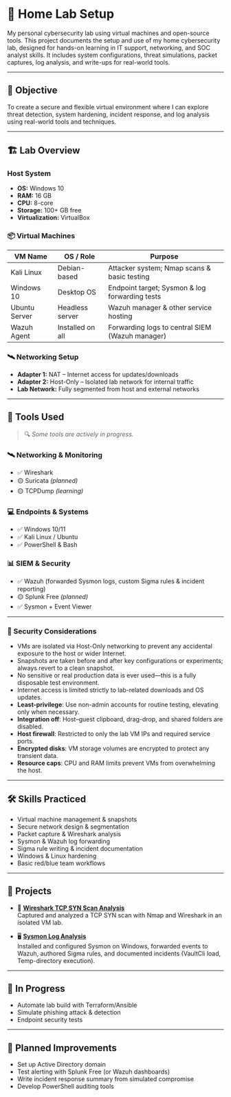 # 🧪 Home Lab Setup

My personal cybersecurity lab using virtual machines and open-source tools. This project documents the setup and use of my home cybersecurity lab, designed for hands-on learning in IT support, networking, and SOC analyst skills. It includes system configurations, threat simulations, packet captures, log analysis, and write-ups for real-world tools.

---

## 🎯 Objective

To create a secure and flexible virtual environment where I can explore threat detection, system hardening, incident response, and log analysis using real-world tools and techniques.

---

## 🏗️ Lab Overview

### Host System
- **OS:** Windows 10  
- **RAM:** 16 GB  
- **CPU:** 8-core  
- **Storage:** 100+ GB free  
- **Virtualization:** VirtualBox  

### 📦 Virtual Machines

| VM Name       | OS / Role        | Purpose                                         |
|---------------|------------------|-------------------------------------------------|
| Kali Linux    | Debian-based     | Attacker system; Nmap scans & basic testing     |
| Windows 10    | Desktop OS       | Endpoint target; Sysmon & log forwarding tests  |
| Ubuntu Server | Headless server  | Wazuh manager & other service hosting           |
| Wazuh Agent   | Installed on all | Forwarding logs to central SIEM (Wazuh manager) |

### 🛰️ Networking Setup
- **Adapter 1:** NAT – Internet access for updates/downloads  
- **Adapter 2:** Host-Only – Isolated lab network for internal traffic  
- **Lab Network:** Fully segmented from host and external networks  

---

## 🧰 Tools Used

> 🔍 *Some tools are actively in progress.*

### 🛰️ Networking & Monitoring
- ✅ Wireshark  
- 🟡 Suricata *(planned)*  
- 🟡 TCPDump *(learning)*  

### 💻 Endpoints & Systems
- ✅ Windows 10/11  
- ✅ Kali Linux / Ubuntu  
- ✅ PowerShell & Bash  

### 📊 SIEM & Security
- ✅ Wazuh (forwarded Sysmon logs, custom Sigma rules & incident reporting)  
- 🟡 Splunk Free *(planned)*  
- ✅ Sysmon + Event Viewer  

---

### 🔐 Security Considerations

- VMs are isolated via Host-Only networking to prevent any accidental exposure to the host or wider Internet.  
- Snapshots are taken before and after key configurations or experiments; always revert to a clean snapshot.  
- No sensitive or real production data is ever used—this is a fully disposable test environment.  
- Internet access is limited strictly to lab-related downloads and OS updates.  
- **Least-privilege**: Use non-admin accounts for routine testing, elevating only when necessary.  
- **Integration off**: Host–guest clipboard, drag-drop, and shared folders are disabled.  
- **Host firewall**: Restricted to only the lab VM IPs and required service ports.  
- **Encrypted disks**: VM storage volumes are encrypted to protect any transient data.  
- **Resource caps**: CPU and RAM limits prevent VMs from overwhelming the host.

---

## 🛠️ Skills Practiced

- Virtual machine management & snapshots  
- Secure network design & segmentation  
- Packet capture & Wireshark analysis  
- Sysmon & Wazuh log forwarding  
- Sigma rule writing & incident documentation  
- Windows & Linux hardening  
- Basic red/blue team workflows  

---

## 📂 Projects

- 🧪 **[Wireshark TCP SYN Scan Analysis](./wireshark-scan-analysis.md)**  
  Captured and analyzed a TCP SYN scan with Nmap and Wireshark in an isolated VM lab.  

- 🖥️ **[Sysmon Log Analysis](./sysmon-log-analysis.md)**  
  Installed and configured Sysmon on Windows, forwarded events to Wazuh, authored Sigma rules, and documented incidents (VaultCli load, Temp-directory execution).

---

## 🚧 In Progress

- Automate lab build with Terraform/Ansible  
- Simulate phishing attack & detection  
- Endpoint security tests  

---

## 🚀 Planned Improvements

- Set up Active Directory domain  
- Test alerting with Splunk Free (or Wazuh dashboards)  
- Write incident response summary from simulated compromise  
- Develop PowerShell auditing tools  
